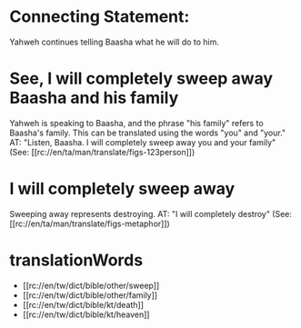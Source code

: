 # Connecting Statement:

Yahweh continues telling Baasha what he will do to him.

# See, I will completely sweep away Baasha and his family

Yahweh is speaking to Baasha, and the phrase "his family" refers to Baasha's family. This can be translated using the words "you" and "your." AT: "Listen, Baasha. I will completely sweep away you and your family" (See: [[rc://en/ta/man/translate/figs-123person]])

# I will completely sweep away

Sweeping away represents destroying. AT: "I will completely destroy" (See: [[rc://en/ta/man/translate/figs-metaphor]])

# translationWords

* [[rc://en/tw/dict/bible/other/sweep]]
* [[rc://en/tw/dict/bible/other/family]]
* [[rc://en/tw/dict/bible/kt/death]]
* [[rc://en/tw/dict/bible/kt/heaven]]